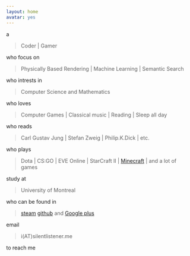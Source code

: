 ```yaml
---
layout: home
avatar: yes
---
```


a

>  Coder | Gamer

who focus on

> Physically Based Rendering | Machine Learning | Semantic Search

who intrests in

> Computer Science and Mathematics 

who loves

>Computer Games | Classical music | Reading | Sleep all day

who reads

> Carl Gustav Jung | Stefan Zweig | Philip.K.Dick | etc.

who plays

> Dota | CS:GO | EVE Online | StarCraft II | [Minecraft](http://rainmc.com/) | and a lot of games

study at

> University of Montreal

who can be found in

> [steam](http://steamcommunity.com/id/silentlistener) [github](https://github.com/cccrystalyy) and [Google plus](https://plus.google.com/u/0/103939286317705041310/about)

email

> i(AT)silentlistener.me

to reach me
